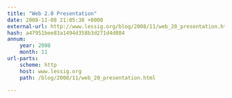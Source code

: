 ```yaml
---
title: "Web 2.0 Presentation"
date: 2008-11-08 21:05:38 +0000
external-url: http://www.lessig.org/blog/2008/11/web_20_presentation.html
hash: a47951bee83a1494d358b3d271d4d884
annum:
    year: 2008
    month: 11
url-parts:
    scheme: http
    host: www.lessig.org
    path: /blog/2008/11/web_20_presentation.html

---
```



